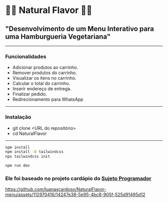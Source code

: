 # 🌿🍔 Natural Flavor 🍔🌿

## "Desenvolvimento de um Menu Interativo para uma Hamburgueria Vegetariana"

----
### Funcionalidades

- Adicionar produtos ao carrinho.
- Remover produtos do carrinho.
- Visualizar os itens no carrinho.
- Calcular o total do carrinho.
- Inserir endereço de entrega.
- Finalizar pedido.
- Redirecionamento para WhatsApp 
---
### Instalação
- git clone <URL do repositório>
- cd NaturalFlavor
---
```bash	
npm install
npm install -D tailwindcss
npx tailwindcss init

```
```bash
npm run dev
```
### Ele foi baseado no projeto cardápio do [Sujeto Programador](https://github.com/sujeitoprogramador)




https://github.com/luanaxcardoso/NaturalFlavor-menu/assets/112970416/14247e38-5e95-4bc8-905f-525d91495d12







